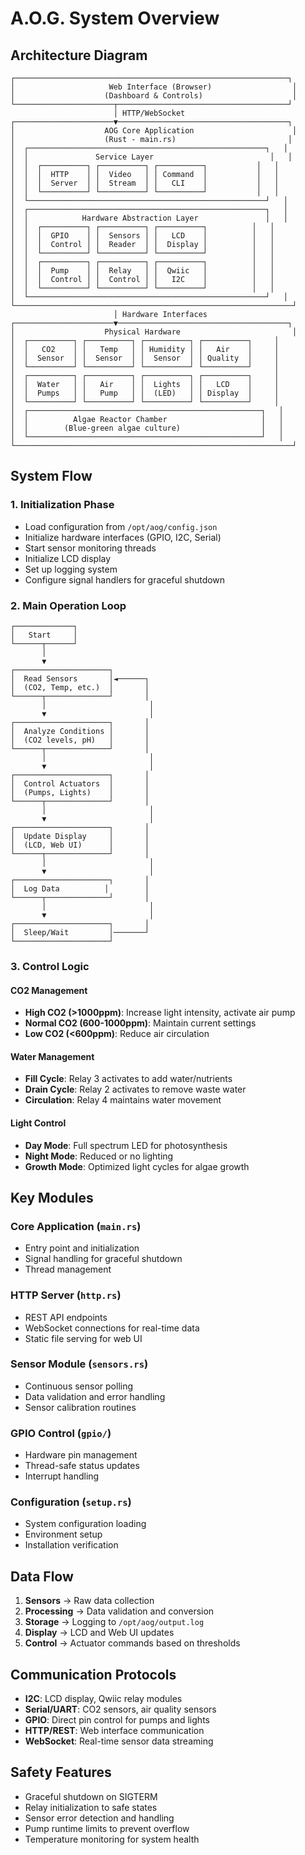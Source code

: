 # A.O.G. System Overview

## Architecture Diagram
```
┌─────────────────────────────────────────────────────────────┐
│                     Web Interface (Browser)                  │
│                    (Dashboard & Controls)                    │
└──────────────────────┬──────────────────────────────────────┘
                       │ HTTP/WebSocket
┌──────────────────────▼──────────────────────────────────────┐
│                    AOG Core Application                      │
│                    (Rust - main.rs)                         │
│  ┌─────────────────────────────────────────────────────┐   │
│  │               Service Layer                          │   │
│  │  ┌──────────┐ ┌──────────┐ ┌──────────┐           │   │
│  │  │  HTTP    │ │  Video   │ │ Command  │           │   │
│  │  │  Server  │ │  Stream  │ │   CLI    │           │   │
│  │  └──────────┘ └──────────┘ └──────────┘           │   │
│  └─────────────────────────────────────────────────────┘   │
│  ┌─────────────────────────────────────────────────────┐   │
│  │            Hardware Abstraction Layer               │   │
│  │  ┌──────────┐ ┌──────────┐ ┌──────────┐          │   │
│  │  │  GPIO    │ │  Sensors │ │   LCD    │          │   │
│  │  │  Control │ │  Reader  │ │  Display │          │   │
│  │  └──────────┘ └──────────┘ └──────────┘          │   │
│  │  ┌──────────┐ ┌──────────┐ ┌──────────┐          │   │
│  │  │  Pump    │ │  Relay   │ │  Qwiic   │          │   │
│  │  │  Control │ │  Control │ │   I2C    │          │   │
│  │  └──────────┘ └──────────┘ └──────────┘          │   │
│  └─────────────────────────────────────────────────────┘   │
└──────────────────────────────────────────────────────────────┘
                       │ Hardware Interfaces
┌──────────────────────▼──────────────────────────────────────┐
│                    Physical Hardware                         │
│  ┌──────────┐ ┌──────────┐ ┌──────────┐ ┌──────────┐     │
│  │   CO2    │ │   Temp   │ │ Humidity │ │   Air    │     │
│  │  Sensor  │ │  Sensor  │ │  Sensor  │ │ Quality  │     │
│  └──────────┘ └──────────┘ └──────────┘ └──────────┘     │
│  ┌──────────┐ ┌──────────┐ ┌──────────┐ ┌──────────┐     │
│  │  Water   │ │   Air    │ │  Lights  │ │   LCD    │     │
│  │  Pumps   │ │   Pump   │ │  (LED)   │ │ Display  │     │
│  └──────────┘ └──────────┘ └──────────┘ └──────────┘     │
│  ┌────────────────────────────────────────────────────┐   │
│  │          Algae Reactor Chamber                     │   │
│  │        (Blue-green algae culture)                  │   │
│  └────────────────────────────────────────────────────┘   │
└──────────────────────────────────────────────────────────────┘
```

## System Flow

### 1. Initialization Phase
- Load configuration from `/opt/aog/config.json`
- Initialize hardware interfaces (GPIO, I2C, Serial)
- Start sensor monitoring threads
- Initialize LCD display
- Set up logging system
- Configure signal handlers for graceful shutdown

### 2. Main Operation Loop
```
┌─────────────┐
│   Start     │
└──────┬──────┘
       │
       ▼
┌─────────────────────┐
│  Read Sensors       │◄──────┐
│  (CO2, Temp, etc.)  │       │
└──────┬──────────────┘       │
       │                       │
       ▼                       │
┌─────────────────────┐       │
│  Analyze Conditions │       │
│  (CO2 levels, pH)   │       │
└──────┬──────────────┘       │
       │                       │
       ▼                       │
┌─────────────────────┐       │
│  Control Actuators  │       │
│  (Pumps, Lights)    │       │
└──────┬──────────────┘       │
       │                       │
       ▼                       │
┌─────────────────────┐       │
│  Update Display     │       │
│  (LCD, Web UI)      │       │
└──────┬──────────────┘       │
       │                       │
       ▼                       │
┌─────────────────────┐       │
│  Log Data          │        │
└──────┬──────────────┘       │
       │                       │
       ▼                       │
┌─────────────────────┐       │
│  Sleep/Wait         │───────┘
└─────────────────────┘
```

### 3. Control Logic

#### CO2 Management
- **High CO2 (>1000ppm)**: Increase light intensity, activate air pump
- **Normal CO2 (600-1000ppm)**: Maintain current settings
- **Low CO2 (<600ppm)**: Reduce air circulation

#### Water Management
- **Fill Cycle**: Relay 3 activates to add water/nutrients
- **Drain Cycle**: Relay 2 activates to remove waste water
- **Circulation**: Relay 4 maintains water movement

#### Light Control
- **Day Mode**: Full spectrum LED for photosynthesis
- **Night Mode**: Reduced or no lighting
- **Growth Mode**: Optimized light cycles for algae growth

## Key Modules

### Core Application (`main.rs`)
- Entry point and initialization
- Signal handling for graceful shutdown
- Thread management

### HTTP Server (`http.rs`)
- REST API endpoints
- WebSocket connections for real-time data
- Static file serving for web UI

### Sensor Module (`sensors.rs`)
- Continuous sensor polling
- Data validation and error handling
- Sensor calibration routines

### GPIO Control (`gpio/`)
- Hardware pin management
- Thread-safe status updates
- Interrupt handling

### Configuration (`setup.rs`)
- System configuration loading
- Environment setup
- Installation verification

## Data Flow
1. **Sensors** → Raw data collection
2. **Processing** → Data validation and conversion
3. **Storage** → Logging to `/opt/aog/output.log`
4. **Display** → LCD and Web UI updates
5. **Control** → Actuator commands based on thresholds

## Communication Protocols
- **I2C**: LCD display, Qwiic relay modules
- **Serial/UART**: CO2 sensors, air quality sensors
- **GPIO**: Direct pin control for pumps and lights
- **HTTP/REST**: Web interface communication
- **WebSocket**: Real-time sensor data streaming

## Safety Features
- Graceful shutdown on SIGTERM
- Relay initialization to safe states
- Sensor error detection and handling
- Pump runtime limits to prevent overflow
- Temperature monitoring for system health